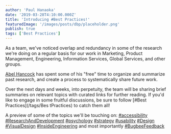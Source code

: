 ```yaml
---
author: 'Paul Hanaoka'
date: '2019-03-28T4:10:00.000Z'
title: 'Introducing #Best Practices!'
featuredImage: '/images/posts/dbp/placeholder.png'
publish: true
tags: ['Best Practices']
---
```


As a team, we've noticed overlap and redundancy in some of the research we're doing on a regular basis for our work in Marketing, Product Management, Engineering, Information Services, Global Services, and other groups.

[Abel Hancock](/team/hancock-abel) has spent some of his "free" time to organize and summarize past research, and create a process to systematically share future work.

Over the next days and weeks, into perpetuity, the team will be sharing brief summaries on relevant topics with curated links for further reading. If you'd like to engage in some fruitful discussions, be sure to follow [#Best Practices](/tags/Bes tPractices) to catch them all!

A preview of some of the topics we'll be touching on: [#accessibility](/tags/accessibility) [#ResearchAndDevelopment](/tags/ResearchAndDevelopment) [#psychology](/tags/psychology) [#strategy](/tags/strategy) [#usability](/tags/usability) [#Design](/tags/Design) [#VisualDesign](/tags/VisualDesign) [#InsideEngineering](/tags/InsideEngineering) and most importantly [#BugbeeFeedback](/tags/BugbeeFeedback)
